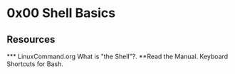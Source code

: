 # 0x00 Shell Basics

## Resources
*** LinuxCommand.org What is "the Shell"?.
**Read the Manual.
Keyboard Shortcuts for Bash.
